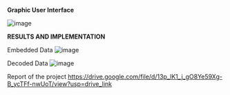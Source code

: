 **Graphic User Interface**

![image](https://github.com/user-attachments/assets/9e089336-99b1-4dc0-9903-605fd0edca05)

**RESULTS AND IMPLEMENTATION**

Embedded Data
![image](https://github.com/user-attachments/assets/9c4316e3-ddb9-4ac0-963e-d1b64d01d84d)

Decoded Data
![image](https://github.com/user-attachments/assets/9603c107-4246-46aa-83aa-51056e4bb10e)

Report of the project
https://drive.google.com/file/d/13p_lK1_j_gO8Ye59Xg-B_ycTFf-nwUoT/view?usp=drive_link
